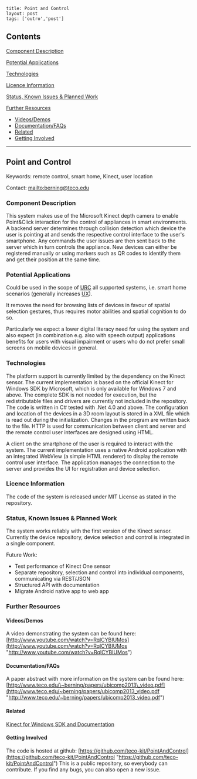```
title: Point and Control
layout: post
tags: ['outro','post']
```
Contents
--------

[Component Description](#Component_Description)

[Potential Applications](#Potential_Applications)

[Technologies](#Technologies)

[Licence Information](#Licence_Information)

[Status, Known Issues & Planned Work](#Status.2C_Known_Issues_.26_Planned_Work)

[Further Resources](#Further_Resources)

-   [Videos/Demos](#Videos.2FDemos)
-   [Documentation/FAQs](#Documentation.2FFAQs)
-   [Related](#Related)
-   [Getting Involved](#Getting_Involved)

* * * * *

Point and Control
-----------------

Keywords: remote control, smart home, Kinect, user location

Contact: [mailto:berning@teco.edu](mailto:berning@teco.edu "mailto:berning@teco.edu")

### Component Description

This system makes use of the Microsoft Kinect depth camera to enable Point&Click interaction for the control of appliances in smart environments. A backend server determines through collision detection which device the user is pointing at and sends the respective control interface to the user's smartphone. Any commands the user issues are then sent back to the server which in turn controls the appliance. New devices can either be registered manually or using markers such as QR codes to identify them and get their position at the same time.

### Potential Applications

Could be used in the scope of [URC](/URC "URC") all supported systems, i.e. smart home scenarios (generally increases [UX](/UX "UX")).

It removes the need for browsing lists of devices in favour of spatial selection gestures, thus requires motor abilities and spatial cognition to do so.

Particularly we expect a lower digital literacy need for using the system and also expect (in combination e.g. also with speech output) applications benefits for users with visual impairment or users who do not prefer small screens on mobile devices in general.

### Technologies

The platform support is currently limited by the dependency on the Kinect sensor. The current implementation is based on the official Kinect for Windows SDK by Microsoft, which is only available for Windows 7 and above. The complete SDK is not needed for execution, but the redistributable files and drivers are currently not included in the repository. The code is written in C\# tested with .Net 4.0 and above. The configuration and location of the devices in a 3D room layout is stored in a XML file which is read out during the initialization. Changes in the program are written back to the file. HTTP is used for communication between client and server and the remote control user interfaces are designed using HTML.

A client on the smartphone of the user is required to interact with the system. The current implementation uses a native Android application with an integrated WebView (a simple HTML renderer) to display the remote control user interface. The application manages the connection to the server and provides the UI for registration and device selection.

### Licence Information

The code of the system is released under MIT License as stated in the repository.

### Status, Known Issues & Planned Work

The system works reliably with the first version of the Kinect sensor. Currently the device repository, device selection and control is integrated in a single component.

Future Work:

-   Test performance of Kinect One sensor
-   Separate repository, selection and control into individual components, communicating via REST/JSON
-   Structured API with documentation
-   Migrate Android native app to web app

### Further Resources

#### Videos/Demos

A video demonstrating the system can be found here: [http://www.youtube.com/watch?v=RqlCYBIUMos](http://www.youtube.com/watch?v=RqlCYBIUMos "http://www.youtube.com/watch?v=RqlCYBIUMos")

#### Documentation/FAQs

A paper abstract with more information on the system can be found here: [http://www.teco.edu/\~berning/papers/ubicomp2013\_video.pdf](http://www.teco.edu/~berning/papers/ubicomp2013_video.pdf "http://www.teco.edu/~berning/papers/ubicomp2013_video.pdf")

#### Related

[Kinect for Windows SDK and Documentation](http://www.microsoft.com/en-us/kinectforwindows/ "http://www.microsoft.com/en-us/kinectforwindows/")

#### Getting Involved

The code is hosted at github: [https://github.com/teco-kit/PointAndControl](https://github.com/teco-kit/PointAndControl "https://github.com/teco-kit/PointAndControl") This is a public repository, so everybody can contribute. If you find any bugs, you can also open a new issue.
